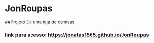 # JonRoupas
##Projeto De uma loja de camisas


### link para acesso: https://jonatas1565.github.io/JonRoupas
